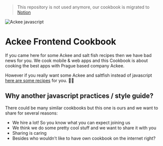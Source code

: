 > This repository is not used anymore, our cookbook is migrated to [Notion](https://ackee-frontend.notion.site/48a03d804e2b4f6a800c9abb32b3c636?v=cd3e66886fe44d20bb56a01a101dffe5)

![Ackee javascript](img/ackee_javascript.jpeg)

# Ackee Frontend Cookbook

If you came here for some Ackee and salt fish recipes then we have bad news for you. We cook mobile & web apps and this Cookbook is about cooking the best apps with Prague based company Ackee.

However if you really want some Ackee and saltfish instead of javascript [here are some recipes](https://cookpad.com/us/search/ackee) for you. 👨‍🍳

## Why another javascript practices / style guide?

There could be many similar cookbooks but this one is ours and we want to share for several reasons:

- We hire a lot! So you know what you can expect joining us
- We think we do some pretty cool stuff and we want to share it with you
- Sharing is caring
- Besides who wouldn’t like to have own cookbook on the internet right?
